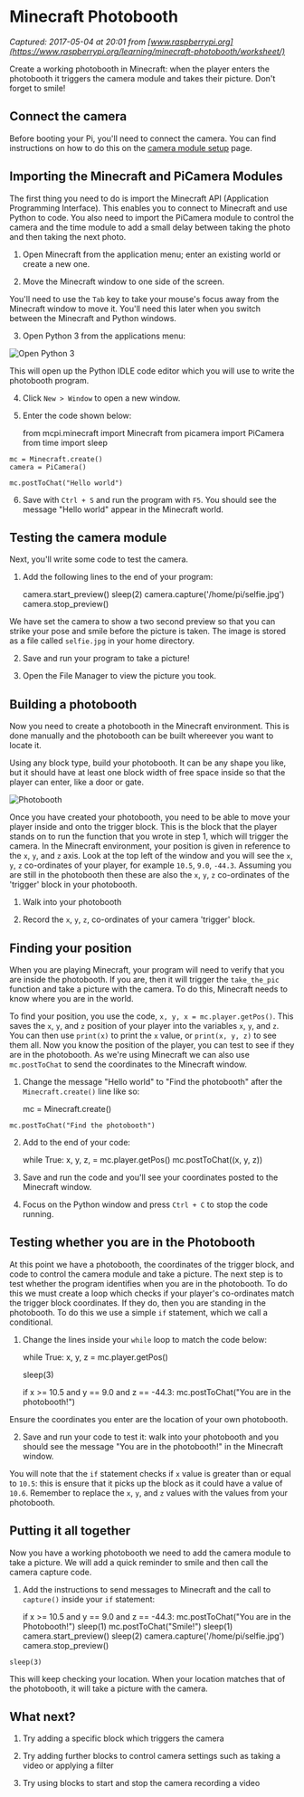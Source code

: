 # Minecraft Photobooth

_Captured: 2017-05-04 at 20:01 from [www.raspberrypi.org](https://www.raspberrypi.org/learning/minecraft-photobooth/worksheet/)_

Create a working photobooth in Minecraft: when the player enters the photobooth it triggers the camera module and takes their picture. Don't forget to smile!

## Connect the camera

Before booting your Pi, you'll need to connect the camera. You can find instructions on how to do this on the [camera module setup](https://www.raspberrypi.org/help/camera-module-setup/) page.

## Importing the Minecraft and PiCamera Modules

The first thing you need to do is import the Minecraft API (Application Programming Interface). This enables you to connect to Minecraft and use Python to code. You also need to import the PiCamera module to control the camera and the time module to add a small delay between taking the photo and then taking the next photo.

  1. Open Minecraft from the application menu; enter an existing world or create a new one.

  2. Move the Minecraft window to one side of the screen.

You'll need to use the `Tab` key to take your mouse's focus away from the Minecraft window to move it. You'll need this later when you switch between the Minecraft and Python windows.

  3. Open Python 3 from the applications menu:

![Open Python 3](https://www.raspberrypi.org/learning/minecraft-photobooth/images/python3-app-menu.png)

This will open up the Python IDLE code editor which you will use to write the photobooth program.

  4. Click `New > Window` to open a new window.

  5. Enter the code shown below:
    
        from mcpi.minecraft import Minecraft
    from picamera import PiCamera
    from time import sleep
    
    mc = Minecraft.create()
    camera = PiCamera()
    
    mc.postToChat("Hello world")

  6. Save with `Ctrl + S` and run the program with `F5`. You should see the message "Hello world" appear in the Minecraft world.

## Testing the camera module

Next, you'll write some code to test the camera.

  1. Add the following lines to the end of your program:
    
        camera.start_preview()
    sleep(2)
    camera.capture('/home/pi/selfie.jpg')
    camera.stop_preview()

We have set the camera to show a two second preview so that you can strike your pose and smile before the picture is taken. The image is stored as a file called `selfie.jpg` in your home directory.

  2. Save and run your program to take a picture!

  3. Open the File Manager to view the picture you took.

## Building a photobooth

Now you need to create a photobooth in the Minecraft environment. This is done manually and the photobooth can be built whereever you want to locate it.

Using any block type, build your photobooth. It can be any shape you like, but it should have at least one block width of free space inside so that the player can enter, like a door or gate.

![Photobooth](https://www.raspberrypi.org/learning/minecraft-photobooth/images/photobooth.png)

Once you have created your photobooth, you need to be able to move your player inside and onto the trigger block. This is the block that the player stands on to run the function that you wrote in step 1, which will trigger the camera. In the Minecraft environment, your position is given in reference to the `x`, `y`, and `z` axis. Look at the top left of the window and you will see the `x`, `y`, `z` co-ordinates of your player, for example `10.5`, `9.0`, `-44.3`. Assuming you are still in the photobooth then these are also the `x`, `y`, `z` co-ordinates of the 'trigger' block in your photobooth.

  1. Walk into your photobooth

  2. Record the `x`, `y`, `z`, co-ordinates of your camera 'trigger' block.

## Finding your position

When you are playing Minecraft, your program will need to verify that you are inside the photobooth. If you are, then it will trigger the `take_the_pic` function and take a picture with the camera. To do this, Minecraft needs to know where you are in the world.

To find your position, you use the code, `x, y, x = mc.player.getPos()`. This saves the `x`, `y`, and `z` position of your player into the variables `x`, `y`, and `z`. You can then use `print(x)` to print the `x` value, or `print(x, y, z)` to see them all. Now you know the position of the player, you can test to see if they are in the photobooth. As we're using Minecraft we can also use `mc.postToChat` to send the coordinates to the Minecraft window.

  1. Change the message "Hello world" to "Find the photobooth" after the `Minecraft.create()` line like so:
    
        mc = Minecraft.create()
    
    mc.postToChat("Find the photobooth")

  2. Add to the end of your code:
    
        while True:
        x, y, z, = mc.player.getPos()
        mc.postToChat((x, y, z))

  3. Save and run the code and you'll see your coordinates posted to the Minecraft window.

  4. Focus on the Python window and press `Ctrl + C` to stop the code running.

## Testing whether you are in the Photobooth

At this point we have a photobooth, the coordinates of the trigger block, and code to control the camera module and take a picture. The next step is to test whether the program identifies when you are in the photobooth. To do this we must create a loop which checks if your player's co-ordinates match the trigger block coordinates. If they do, then you are standing in the photobooth. To do this we use a simple `if` statement, which we call a conditional.

  1. Change the lines inside your `while` loop to match the code below:
    
        while True:
        x, y, z = mc.player.getPos()
    
        sleep(3)
    
        if x >= 10.5 and y == 9.0 and z == -44.3:
            mc.postToChat("You are in the photobooth!")

Ensure the coordinates you enter are the location of your own photobooth.

  2. Save and run your code to test it: walk into your photobooth and you should see the message "You are in the photobooth!" in the Minecraft window.

You will note that the `if` statement checks if `x` value is greater than or equal to `10.5`: this is ensure that it picks up the block as it could have a value of `10.6`. Remember to replace the `x`, `y`, and `z` values with the values from your photobooth.

## Putting it all together

Now you have a working photobooth we need to add the camera module to take a picture. We will add a quick reminder to smile and then call the camera capture code.

  1. Add the instructions to send messages to Minecraft and the call to `capture()` inside your `if` statement:
    
        if x >= 10.5 and y == 9.0 and z == -44.3:
        mc.postToChat("You are in the Photobooth!")
        sleep(1)
        mc.postToChat("Smile!")
        sleep(1)
        camera.start_preview()
        sleep(2)
        camera.capture('/home/pi/selfie.jpg')
        camera.stop_preview()
    
    sleep(3)

This will keep checking your location. When your location matches that of the photobooth, it will take a picture with the camera.

## What next?

  1. Try adding a specific block which triggers the camera

  2. Try adding further blocks to control camera settings such as taking a video or applying a filter

  3. Try using blocks to start and stop the camera recording a video
